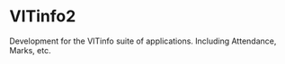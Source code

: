 VITinfo2
========

Development for the VITinfo suite of applications. Including Attendance, Marks, etc.